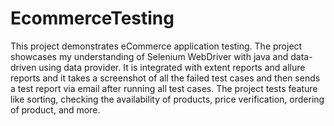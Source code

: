 # EcommerceTesting

This project demonstrates eCommerce application testing. 
The project showcases my understanding of Selenium WebDriver with java and data-driven using data provider.
It is integrated with extent reports and allure reports and it takes a screenshot of all the failed test cases and then sends a test report via email after running all test cases. 
The project tests feature like sorting, checking the availability of products, price verification, ordering of product, and more.
